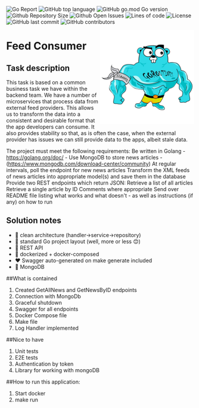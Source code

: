 ![Go Report](https://goreportcard.com/badge/github.com/evt/immulogapi)
![GitHub top language](https://img.shields.io/github/languages/top/DenisFilisov/feed_consumer)
![GitHub go.mod Go version](https://img.shields.io/github/go-mod/go-version/DenisFilisov/feed_consumer)
![Github Repository Size](https://img.shields.io/github/repo-size/DenisFilisov/feed_consumer)
![Github Open Issues](https://img.shields.io/github/issues/evt/immulogapi)
![Lines of code](https://img.shields.io/tokei/lines/github/evt/immulogapi)
![License](https://img.shields.io/github/license/evt/immulogapi)
![GitHub last commit](https://img.shields.io/github/last-commit/evt/immulogapi)
![GitHub contributors](https://img.shields.io/github/contributors/evt/immulogapi)

<img align="right" width="50%" src="./images/big-gopher.jpg">

# Feed Consumer
## Task description
This task is based on a common business task we have within the backend team. We have a number of microservices that process data from external feed providers. This allows us to transform the data into a consistent and desirable format that the app developers can consume. It also provides stability so that, as is often the case, when the external provider has issues we can still provide data to the apps, albeit stale data.

The project must meet the following requirements:
Be written in Golang - https://golang.org/doc/ - 
Use MongoDB to store news articles - (https://www.mongodb.com/download-center/community)
At regular intervals, poll the endpoint for new news articles
Transform the XML feeds of news articles into appropriate model(s) and save them in the database
Provide two REST endpoints which return JSON:
Retrieve a list of all articles
Retrieve a single article by ID
Comments where appropriate
Send over README file listing what works and what doesn't - as well as instructions (if any) on how to run

## Solution notes
- :trident: clean architecture (handler->service->repository)
- :book: standard Go project layout (well, more or less :blush:)
- :arrows_counterclockwise: REST API
- :whale: dockerized + docker-composed
- ❤️ Swagger auto-generated on make generate included
- :elephant: MongoDB


##What is contained
1. Created GetAllNews and GetNewsByID endpoints
2. Connection with MongoDb
3. Graceful shutdown
4. Swagger for all endpoints
5. Docker Compose file
6. Make file
7. Log Handler implemented

##Nice to have
1. Unit tests
2. E2E tests
3. Authentication by token
4. Library for working with mongoDB

##How to run this application:
1. Start docker
2. make run


